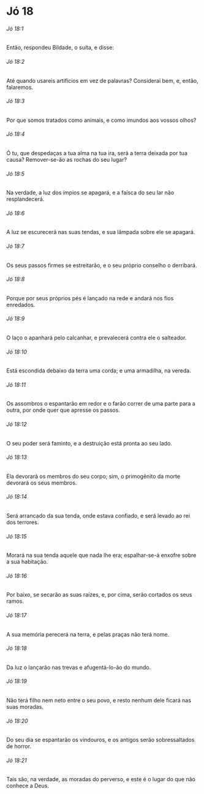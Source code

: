 # Jó 18

###### Jó 18:1

Então, respondeu Bildade, o suíta, e disse:

###### Jó 18:2

Até quando usareis artifícios em vez de palavras? Considerai bem, e, então, falaremos.

###### Jó 18:3

Por que somos tratados como animais, e como imundos aos vossos olhos?

###### Jó 18:4

Ó tu, que despedaças a tua alma na tua ira, será a terra deixada por tua causa? Remover-se-ão as rochas do seu lugar?

###### Jó 18:5

Na verdade, a luz dos ímpios se apagará, e a faísca do seu lar não resplandecerá.

###### Jó 18:6

A luz se escurecerá nas suas tendas, e sua lâmpada sobre ele se apagará.

###### Jó 18:7

Os seus passos firmes se estreitarão, e o seu próprio conselho o derribará.

###### Jó 18:8

Porque por seus próprios pés é lançado na rede e andará nos fios enredados.

###### Jó 18:9

O laço o apanhará pelo calcanhar, e prevalecerá contra ele o salteador.

###### Jó 18:10

Está escondida debaixo da terra uma corda; e uma armadilha, na vereda.

###### Jó 18:11

Os assombros o espantarão em redor e o farão correr de uma parte para a outra, por onde quer que apresse os passos.

###### Jó 18:12

O seu poder será faminto, e a destruição está pronta ao seu lado.

###### Jó 18:13

Ela devorará os membros do seu corpo; sim, o primogênito da morte devorará os seus membros.

###### Jó 18:14

Será arrancado da sua tenda, onde estava confiado, e será levado ao rei dos terrores.

###### Jó 18:15

Morará na sua tenda aquele que nada lhe era; espalhar-se-á enxofre sobre a sua habitação.

###### Jó 18:16

Por baixo, se secarão as suas raízes, e, por cima, serão cortados os seus ramos.

###### Jó 18:17

A sua memória perecerá na terra, e pelas praças não terá nome.

###### Jó 18:18

Da luz o lançarão nas trevas e afugentá-lo-ão do mundo.

###### Jó 18:19

Não terá filho nem neto entre o seu povo, e resto nenhum dele ficará nas suas moradas.

###### Jó 18:20

Do seu dia se espantarão os vindouros, e os antigos serão sobressaltados de horror.

###### Jó 18:21

Tais são, na verdade, as moradas do perverso, e este é o lugar do que não conhece a Deus.

